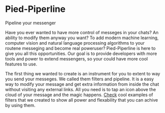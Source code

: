 # Pied-Piperline
Pipeline your messenger

Have you ever wanted to have more control of messeges in your chats? An ability to modify them anyway you want? To add modern machine learning, computer vision and natural language processing algorithms to your routene messeging and become real poweruser? Pied-Piperline is here to give you all this opportunities. Our goal is to provide developers with more tools and power to extend messengers, so your could have more cool features to use. 

The first thing we wanted to create is an instrument for you to extent to way you send your messeges. We called them filters and pipeline. It is a easy way to modify your message and get extra information from inside the chat without visiting any external links. All you need is to tap an icon above the cloud of your message and the magic happens. [Check](https://github.com/Pied-Piperline/Pied-Piperline-Filters) cool examples of filters that we created to show all power and flexability that you can achive by using them.
